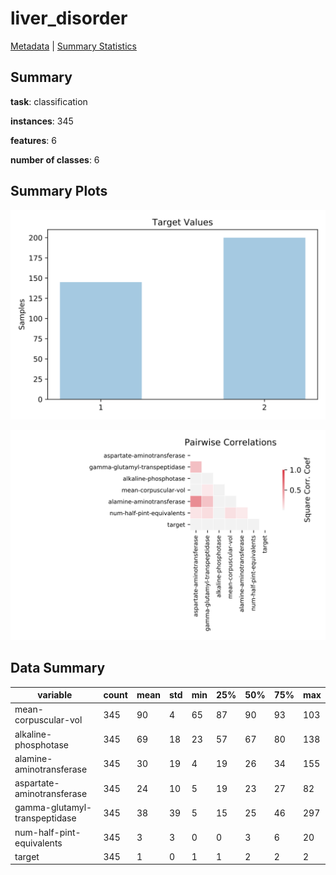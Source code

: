 # liver_disorder

[Metadata](metadata.yaml) | [Summary Statistics](summary_stats.csv)

## Summary

**task**: classification

**instances**: 345

**features**: 6

**number of classes**: 6

## Summary Plots

![Labels](label.svg)

![Corr](corr.svg)

## Data Summary

|	variable	|	count	|	mean	|	std	|	min	|	25%	|	50%	|	75%	|	max|
| --- | --- | --- | --- | --- | --- | --- | --- | --- |
|	mean-corpuscular-vol	|	345	|	90	|	4	|	65	|	87	|	90	|	93	|	103
|	alkaline-phosphotase	|	345	|	69	|	18	|	23	|	57	|	67	|	80	|	138
|	alamine-aminotransferase	|	345	|	30	|	19	|	4	|	19	|	26	|	34	|	155
|	aspartate-aminotransferase	|	345	|	24	|	10	|	5	|	19	|	23	|	27	|	82
|	gamma-glutamyl-transpeptidase	|	345	|	38	|	39	|	5	|	15	|	25	|	46	|	297
|	num-half-pint-equivalents	|	345	|	3	|	3	|	0	|	0	|	3	|	6	|	20
|	target	|	345	|	1	|	0	|	1	|	1	|	2	|	2	|	2
